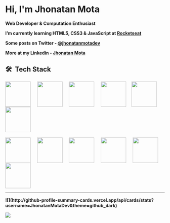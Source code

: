 <h1> <b> Hi, I'm Jhonatan Mota </h1>

<b> Web Developer & Computation Enthusiast  

<b> I’m currently learning HTML5, CSS3 & JavaScript at [Rocketseat](https://github.com/Rocketseat) </b>
 
<b> Some posts on Twitter - [@jhonatanmotadev](https://twitter.com/jhonatanmotadev/with_replies) </b>
 
<b> More at my Linkedin - [Jhonatan Mota](https://www.linkedin.com/in/jhonatan-mota-2a61b5259/) </b>

## 🛠 &nbsp;Tech Stack
<div>
 
 <img align="center" height="80px" widht="80px" src="https://cdn.jsdelivr.net/gh/devicons/devicon/icons/html5/html5-original.svg"/> &emsp;
 <img align="center" height="80px" widht="80px" src="https://cdn.jsdelivr.net/gh/devicons/devicon/icons/css3/css3-original.svg"/> &emsp;
 <img align="center" height="80px" widht="80px" src="https://cdn.jsdelivr.net/gh/devicons/devicon/icons/javascript/javascript-original.svg"/> &emsp;
 <img align="center" height="80px" widht="80px" src="https://cdn.jsdelivr.net/gh/devicons/devicon/icons/bootstrap/bootstrap-original.svg"/>&emsp;
 <img align="center" height="80px" widht="80px" src="https://cdn.jsdelivr.net/gh/devicons/devicon/icons/tailwindcss/tailwindcss-original-wordmark.svg"/>&emsp;
 <img align="center" height="80px" widht="80px" src="https://cdn.jsdelivr.net/gh/devicons/devicon/icons/sass/sass-original.svg"/> <br><br>
 <img align="center" height="80px" widht="80px" src="https://cdn.jsdelivr.net/gh/devicons/devicon/icons/windows8/windows8-original.svg"/> &emsp;
 <img align="center" height="80px" widht="80px" src="https://cdn.jsdelivr.net/gh/devicons/devicon/icons/vscode/vscode-original-wordmark.svg"/> &emsp;
 <img align="center" height="80px" widht="80px" src="https://cdn.jsdelivr.net/gh/devicons/devicon/icons/git/git-plain-wordmark.svg" /> &emsp;
 <img align="center" height="80px" widht="80px" src="https://cdn.jsdelivr.net/gh/devicons/devicon/icons/chrome/chrome-original.svg"/> &emsp;
 <img align="center" height="80px" widht="80px" src="https://cdn.jsdelivr.net/gh/devicons/devicon/icons/github/github-original-wordmark.svg"/> &emsp;
 <img align="center" height="80px" widht="80px" src="https://cdn.jsdelivr.net/gh/devicons/devicon/icons/firefox/firefox-original-wordmark.svg"/>
                                                                                                    
</div>
                                                                                                               
 <hr>
![](http://github-profile-summary-cards.vercel.app/api/cards/stats?username=JhonatanMotaDev&theme=github_dark)
 
![](http://github-profile-summary-cards.vercel.app/api/cards/productive-time?username=JhonatanMotaDev&theme=github_dark&utcOffset=8)
